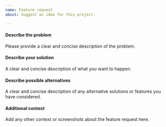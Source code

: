 ```yaml
---
name: Feature request
about: Suggest an idea for this project.

---
```



#### Describe the problem
Please provide a clear and concise description of the problem.


#### Describe your solution
A clear and concise description of what you want to happen.


#### Describe possible alternatives
A clear and concise description of any alternative solutions or features you have considered.


#### Additional context
Add any other context or screenshots about the feature request here.
